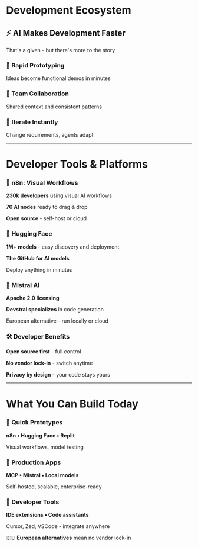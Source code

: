 # Development Ecosystem

<div class="bg-cyan-100 bg-opacity-20 p-6 rounded-lg mb-8">
  <h2 class="text-cyan-400 text-2xl mb-4">⚡ AI Makes Development Faster</h2>
  <p class="text-lg">That's a given - but there's more to the story</p>
</div>

<div class="grid grid-cols-3 gap-6">
  <div class="bg-green-100 bg-opacity-20 p-4 rounded-lg text-center">
    <h3 class="text-green-400 text-lg mb-2">🚀 Rapid Prototyping</h3>
    <p>Ideas become functional demos in minutes</p>
  </div>
  
  <div class="bg-orange-100 bg-opacity-20 p-4 rounded-lg text-center">
    <h3 class="text-orange-400 text-lg mb-2">🤝 Team Collaboration</h3>
    <p>Shared context and consistent patterns</p>
  </div>
  
  <div class="bg-purple-100 bg-opacity-20 p-4 rounded-lg text-center">
    <h3 class="text-purple-400 text-lg mb-2">🔄 Iterate Instantly</h3>
    <p>Change requirements, agents adapt</p>
  </div>
</div>

---

# Developer Tools & Platforms

<div class="grid grid-cols-2 gap-8">
  <div class="bg-cyan-100 bg-opacity-20 p-6 rounded-lg">
    <h3 class="text-cyan-400 text-xl mb-4">🔧 n8n: Visual Workflows</h3>
    <p><strong>230k developers</strong> using visual AI workflows</p>
    <p><strong>70 AI nodes</strong> ready to drag & drop</p>
    <p><strong>Open source</strong> - self-host or cloud</p>
  </div>
  
  <div class="bg-green-100 bg-opacity-20 p-6 rounded-lg">
    <h3 class="text-green-400 text-xl mb-4">🤗 Hugging Face</h3>
    <p><strong>1M+ models</strong> - easy discovery and deployment</p>
    <p><strong>The GitHub for AI models</strong></p>
    <p>Deploy anything in minutes</p>
  </div>
  
  <div class="bg-purple-100 bg-opacity-20 p-6 rounded-lg">
    <h3 class="text-purple-400 text-xl mb-4">🌟 Mistral AI</h3>
    <p><strong>Apache 2.0 licensing</strong></p>
    <p><strong>Devstral specializes</strong> in code generation</p>
    <p>European alternative - run locally or cloud</p>
  </div>
  
  <div class="bg-orange-100 bg-opacity-20 p-6 rounded-lg">
    <h3 class="text-orange-400 text-xl mb-4">🛠️ Developer Benefits</h3>
    <p><strong>Open source first</strong> - full control</p>
    <p><strong>No vendor lock-in</strong> - switch anytime</p>
    <p><strong>Privacy by design</strong> - your code stays yours</p>
  </div>
</div>

---

# What You Can Build Today

<div class="grid grid-cols-3 gap-6">
  <div class="bg-orange-100 bg-opacity-20 p-4 rounded-lg text-center">
    <h3 class="text-orange-400 text-lg mb-3">🚀 Quick Prototypes</h3>
    <p><strong>n8n • Hugging Face • Replit</strong></p>
    <p>Visual workflows, model testing</p>
  </div>
  
  <div class="bg-purple-100 bg-opacity-20 p-4 rounded-lg text-center">
    <h3 class="text-purple-400 text-lg mb-3">🏢 Production Apps</h3>
    <p><strong>MCP • Mistral • Local models</strong></p>
    <p>Self-hosted, scalable, enterprise-ready</p>
  </div>
  
  <div class="bg-green-100 bg-opacity-20 p-4 rounded-lg text-center">
    <h3 class="text-green-400 text-lg mb-3">🔧 Developer Tools</h3>
    <p><strong>IDE extensions • Code assistants</strong></p>
    <p>Cursor, Zed, VSCode - integrate anywhere</p>
  </div>
</div>

<div class="text-center mt-8">
  <p class="text-lg text-gray-400">🇪🇺 <strong>European alternatives</strong> mean no vendor lock-in</p>
</div>